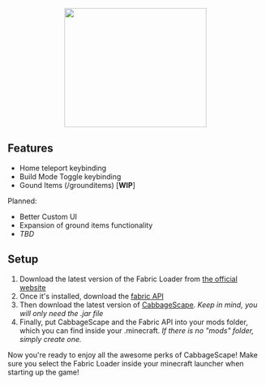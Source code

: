 <p align = "center">
   <img width="280" height="235" src="https://user-images.githubusercontent.com/62683395/156620547-ea718817-fefc-4bf1-82bb-21624077af34.png">
</p>

## Features

* Home teleport keybinding
* Build Mode Toggle keybinding
* Gound Items (/grounditems) [**WIP**]

Planned:
* Better Custom UI
* Expansion of ground items functionality
* *TBD*

## Setup

1) Download the latest version of the Fabric Loader from [the official website](https://fabricmc.net/) 
2) Once it's installed, download the [fabric API](https://www.curseforge.com/minecraft/mc-mods/fabric-api/download)
3) Then download the latest version of [CabbageScape](https://github.com/cabbagegod/cabbagescape/releases). *Keep in mind, you will only need the .jar file*
4) Finally, put CabbageScape and the Fabric API into your mods folder, which you can find inside your .minecraft. *If there is no "mods" folder, simply create one.*

Now you're ready to enjoy all the awesome perks of CabbageScape! Make sure you select the Fabric Loader inside your minecraft launcher when starting up the game!
